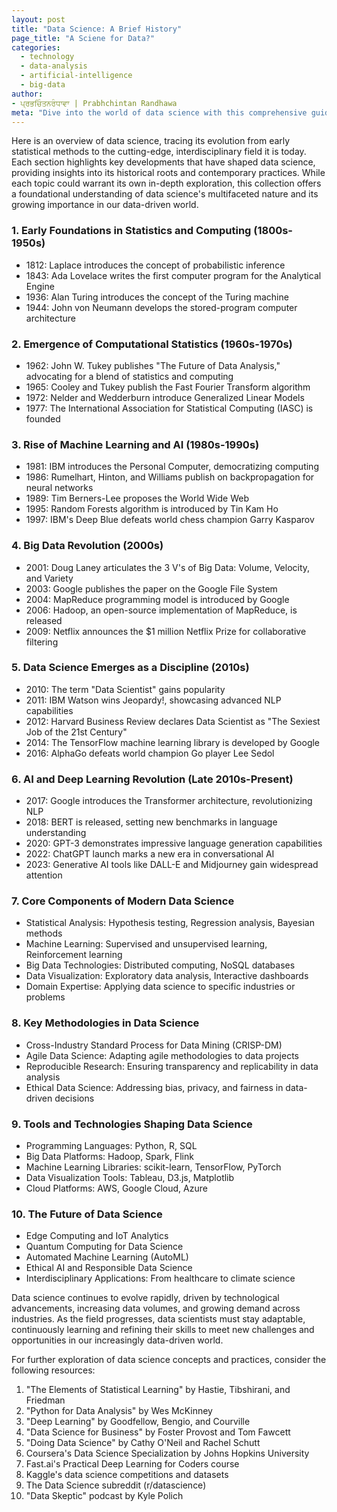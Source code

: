 ```yaml
---
layout: post
title: "Data Science: A Brief History"
page_title: "A Sciene for Data?"
categories:
  - technology
  - data-analysis
  - artificial-intelligence
  - big-data
author:
- ਪ੍ਰਭਚਿੰਤਨਰੰਧਾਵਾ | Prabhchintan Randhawa
meta: "Dive into the world of data science with this comprehensive guide. Explore its evolution, core principles, advanced methodologies, and cutting-edge applications. Uncover the mathematical foundations, algorithmic intricacies, and technological ecosystem that power modern data-driven decision making."
---
```


Here is an overview of data science, tracing its evolution from early statistical methods to the cutting-edge, interdisciplinary field it is today. Each section highlights key developments that have shaped data science, providing insights into its historical roots and contemporary practices. While each topic could warrant its own in-depth exploration, this collection offers a foundational understanding of data science's multifaceted nature and its growing importance in our data-driven world.

### 1. Early Foundations in Statistics and Computing (1800s-1950s)

- 1812: Laplace introduces the concept of probabilistic inference
- 1843: Ada Lovelace writes the first computer program for the Analytical Engine
- 1936: Alan Turing introduces the concept of the Turing machine
- 1944: John von Neumann develops the stored-program computer architecture

### 2. Emergence of Computational Statistics (1960s-1970s)

- 1962: John W. Tukey publishes "The Future of Data Analysis," advocating for a blend of statistics and computing
- 1965: Cooley and Tukey publish the Fast Fourier Transform algorithm
- 1972: Nelder and Wedderburn introduce Generalized Linear Models
- 1977: The International Association for Statistical Computing (IASC) is founded

### 3. Rise of Machine Learning and AI (1980s-1990s)

- 1981: IBM introduces the Personal Computer, democratizing computing
- 1986: Rumelhart, Hinton, and Williams publish on backpropagation for neural networks
- 1989: Tim Berners-Lee proposes the World Wide Web
- 1995: Random Forests algorithm is introduced by Tin Kam Ho
- 1997: IBM's Deep Blue defeats world chess champion Garry Kasparov

### 4. Big Data Revolution (2000s)

- 2001: Doug Laney articulates the 3 V's of Big Data: Volume, Velocity, and Variety
- 2003: Google publishes the paper on the Google File System
- 2004: MapReduce programming model is introduced by Google
- 2006: Hadoop, an open-source implementation of MapReduce, is released
- 2009: Netflix announces the $1 million Netflix Prize for collaborative filtering

### 5. Data Science Emerges as a Discipline (2010s)

- 2010: The term "Data Scientist" gains popularity
- 2011: IBM Watson wins Jeopardy!, showcasing advanced NLP capabilities
- 2012: Harvard Business Review declares Data Scientist as "The Sexiest Job of the 21st Century"
- 2014: The TensorFlow machine learning library is developed by Google
- 2016: AlphaGo defeats world champion Go player Lee Sedol

### 6. AI and Deep Learning Revolution (Late 2010s-Present)

- 2017: Google introduces the Transformer architecture, revolutionizing NLP
- 2018: BERT is released, setting new benchmarks in language understanding
- 2020: GPT-3 demonstrates impressive language generation capabilities
- 2022: ChatGPT launch marks a new era in conversational AI
- 2023: Generative AI tools like DALL-E and Midjourney gain widespread attention

### 7. Core Components of Modern Data Science

- Statistical Analysis: Hypothesis testing, Regression analysis, Bayesian methods
- Machine Learning: Supervised and unsupervised learning, Reinforcement learning
- Big Data Technologies: Distributed computing, NoSQL databases
- Data Visualization: Exploratory data analysis, Interactive dashboards
- Domain Expertise: Applying data science to specific industries or problems

### 8. Key Methodologies in Data Science

- Cross-Industry Standard Process for Data Mining (CRISP-DM)
- Agile Data Science: Adapting agile methodologies to data projects
- Reproducible Research: Ensuring transparency and replicability in data analysis
- Ethical Data Science: Addressing bias, privacy, and fairness in data-driven decisions

### 9. Tools and Technologies Shaping Data Science

- Programming Languages: Python, R, SQL
- Big Data Platforms: Hadoop, Spark, Flink
- Machine Learning Libraries: scikit-learn, TensorFlow, PyTorch
- Data Visualization Tools: Tableau, D3.js, Matplotlib
- Cloud Platforms: AWS, Google Cloud, Azure

### 10. The Future of Data Science

- Edge Computing and IoT Analytics
- Quantum Computing for Data Science
- Automated Machine Learning (AutoML)
- Ethical AI and Responsible Data Science
- Interdisciplinary Applications: From healthcare to climate science

Data science continues to evolve rapidly, driven by technological advancements, increasing data volumes, and growing demand across industries. As the field progresses, data scientists must stay adaptable, continuously learning and refining their skills to meet new challenges and opportunities in our increasingly data-driven world.

For further exploration of data science concepts and practices, consider the following resources:

1. "The Elements of Statistical Learning" by Hastie, Tibshirani, and Friedman
2. "Python for Data Analysis" by Wes McKinney
3. "Deep Learning" by Goodfellow, Bengio, and Courville
4. "Data Science for Business" by Foster Provost and Tom Fawcett
5. "Doing Data Science" by Cathy O'Neil and Rachel Schutt
6. Coursera's Data Science Specialization by Johns Hopkins University
7. Fast.ai's Practical Deep Learning for Coders course
8. Kaggle's data science competitions and datasets
9. The Data Science subreddit (r/datascience)
10. "Data Skeptic" podcast by Kyle Polich